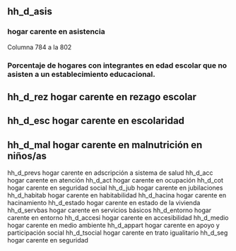 ## hh_d_asis

### hogar carente en asistencia

Columna 784 a la 802

### Porcentaje de hogares con integrantes en edad escolar que no asisten a un establecimiento educacional.							
## hh_d_rez hogar carente en rezago escolar
## hh_d_esc hogar carente en escolaridad
## hh_d_mal hogar carente en malnutrición en niños/as 
hh_d_prevs hogar carente en adscripción a sistema de salud
hh_d_acc hogar carente en atención 
hh_d_act hogar carente en ocupación 
hh_d_cot hogar carente en seguridad social 
hh_d_jub hogar carente en jubilaciones
hh_d_habitab hogar carente en habitabilidad
hh_d_hacina hogar carente en hacinamiento
hh_d_estado hogar carente en estado de la vivienda 
hh_d_servbas hogar carente en servicios básicos
hh_d_entorno hogar carente en entorno
hh_d_accesi hogar carente en accesibilidad 
hh_d_medio hogar carente en medio ambiente
hh_d_appart hogar carente en apoyo y participación social
hh_d_tsocial hogar carente en trato igualitario 
hh_d_seg hogar carente en seguridad								


